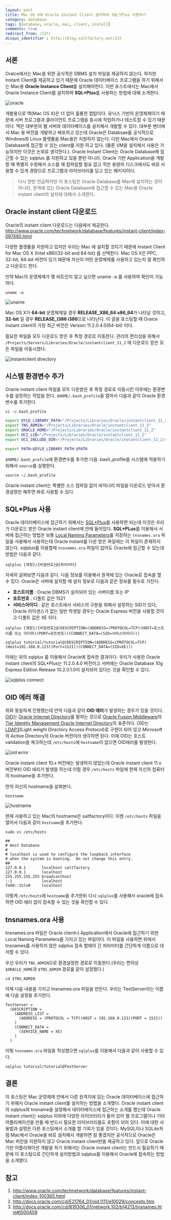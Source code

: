 ```yaml
---
layout: post
title: Mac OS X에 Oracle Instant Client 설치하여 SQL*Plus 사용하기
category: database
tags: [database, oracle, mac, client, install]
comments: true
redirect_from: /237/
disqus_identifier : http://blog.saltfactory.net/237
---
```


## 서론

Oralce에서는 Mac을 위한 공식적은 DBMS 설치 파일을 제공하지 않는다. 하지만 Instant Client를 제공하고 있기 때문에 Oracle 데이터베이스 프로그램을 하기 위해서는 Mac용 **Oracle Instance Client**를 설치해야한다. 이번 포스트에서는 Mac에서 Oracle Instance Client를 설치하여 **SQL*Plus**를 사용하는 방법에 대해 소개한다.

<!--more-->


![oracle](http://asset.blog.hibrainapps.net/saltfactory/images/29e675bd-ea14-4d16-ac69-e99cb27d34d9)

개발용으로 맥(Mac OS X)은 더 없이 훌륭한 랩탑이다. 유닉스 기반의 운영체제이기 때문에 서버 프로그램과 클라이언트 프로그램을 동시에 작업하거나 테스트할 수 있기 때문이다. 맥은 대부분의 웹 서버와 데이터베이스를 설치해서 개발할 수 있다. 대부분 벤더에서 Mac 용 버전을 개발하고 배포하고 있는데 Oracle은 Databsae를 공식적으로 Windows와 Linux 플랫폼을 Mac용은 지원하지 않는다. 다만 Mac에서 Oracle Database에 접근할 수 있는 client를 지원 하고 있다. (물론 VM을 설치해서 사용은 가능하지만 이것은 논외로 생각한다.). Oracle Instant Client는 Oracle Database에 접근할 수 있는 sqlplus 를 지원하고 있을 뿐만 아니라, Oracle 기반 Application을 개발할 때 특별히 수정해서 소스를 재 컴파일할 필요 없고 적은 용량의 디스크에서도 바로 사용할 수 있게 경량으로 프로그램과 라이브러리를 담고 있는 패키지이다.

> 다시 한번 언급하지만 이 포스팅은 Oracle Database를 Mac에 설치하는 것이 아니라, 원격에 있는 Oracle Database에 접근할 수 있는 Mac용 Oracle instant client의 설치에 대해서 소개한다.

## Oracle instant client 다운로드

Oracle의 instant client 다운로드는 다음에서 제공한다.
http://www.oracle.com/technetwork/database/features/instant-client/index-097480.html

다양한 플랫폼을 지원하고 있지만 우리는 Mac 에 설치할 것이기 때문에 Instant Client for Mac OS X (Intel x86)(32-bit and 64-bit) 를 선택한다.
Mac OS X은 PPC, 32-bit, 64-bit 버전이 있기 때문에 자신이 어떤 운영체제를 사용하고 있는지 잘 확인하고 다운로드 한다.

만약 Mac의 운영체제가 몇 비트인지 알고 싶으면 uname -a 를 사용하여 확인이 가능하다.

```
uname -a
```

![uname](http://asset.blog.hibrainapps.net/saltfactory/images/b7ef9c33-8226-4b49-87d9-fd3afb93a5d2)

Mac OS X가 **64-bit** 운영체제일 경우 **RELEASE_X86_64 x86_64**가 나타날 것이고, **32-bit** 일 경우 **RELEASE_I386 i386**으로 나타난다. 이 글을 포스팅할 때 Oralce instant client의 가장 최근 버전은 Version 11.2.0.4.0(64-bit) 이다.

필요한 파일을 모두 다운로드 받은 후 특정 경로로 이동한다. 관리의 편리성을 위해서 `/Projects/Servers/Libraries/Oracle/instantclient_11_2` 에 다운로드 받은 모든 파일을 이동시켰다.

![instantclient directory](http://asset.blog.hibrainapps.net/saltfactory/images/30a9bdd0-eabc-48ec-af7d-6d2c54e97f7b)

## 시스템 환경변수 추가

Oracle instant client 파일을 모두 다운받은 후 특정 경로로 이동시킨 이후에는 환경변수를 설정하는 작업을 한다. `$HOME/.bash_profile`을 열어서 다음과 같이 Oracle 환경 변수를 추가한다.

```
vi ~/.bash_profile
```

```bash
export DYLD_LIBRARY_PATH="/Projects/Libraries/Oracle/instantclient_11_2"
export TNS_ADMIN="/Projects/Libraries/Oracle/instantclient_11_2"
export ORACLE_HOME="/Projects/Libraries/Oracle/instantclient_11_2"
export OCI_LIB="/Projects/Libraries/Oracle/instantclient_11_2"
export OCI_INCLUDE_DIR="/Projects/Libraries/Oracle/instantclient_11_2/sdk/include"

export PATH=$DYLD_LIBRARY_PATH:$PATH
```

`$HOME/.bash_profile`에 환경변수를 추가한 다음 .bash_profile을 시스템에 적용하기 위해서 `source`를 실행한다.

```
source ~/.bash_profile
```

Oracle instant client는 특별한 소스 컴파일 없이 바이너리 파일을 다운로드 받아서 환경설정만 해주면 바로 사용할 수 있다.

## SQL*Plus 사용

Oracle 데이터베이스에 접근하기 위해서는 [SQL\*Plus](http://docs.oracle.com/cd/B28359_01/server.111/b31189/toc.htm)를 사용하면 되는데 이것은 우리가 다운로드 받은 Oracle instant client에 안에 들어있다. **SQL\*PLus**를 이용해서 서버에 접근하는 방법은 보통 [Local Naming Parameters](http://docs.oracle.com/cd/B28359_01/network.111/b28317/tnsnames.htm)를 저장하는 `tnsnames.ora` 파일을 사용해서 사용하는데 Oracle instant를 다운 받은 파일에는 이 파일이 존재하지 않는다. sqlplus를 이용할때 `tnsnames.ora` 파일이 없어도 Oracle에 접근할 수 있는데 방법은 다음과 같다.

```
sqlplus {계정}/{비밀번호}@{파리미터}
```

자세히 살펴보면 다음과 같다. 다음 정보를 이용해서 원격에 있는 Oracle로 접속을 할 수 있다. Oracle은 서버에 설치할 때 설치 정보로 다음과 같은 정보를 필수로 가진다.

- **호스트이름** : Oracle DBMS가 설치되어 있는 서버이름 또는 IP
- **포트번호** : 디폴트 값은 1521
- **서비스아이디** : 같은 호스트에서 서비스의 구분을 위해서 설정하는 SID가 있다, Oracle 라이센스가 없는 일반 학생일 경우는 Oracle Express 버전을 사용할 것이고 디폴트 값은 XE 이다.

```
sqlplus {계정}/{비밀번호}@(DESCRIPTION=(ADDRESS=(PROTOCOL=TCP)(HOST=호스트이름 또는 아이피)(PORT=포트번호))(CONNECT_DATA=(SID=서비스아이디)))
```

```
sqlplus tutorial/tutorial@(DESCRIPTION=(ADDRESS=(PROTOCOL=TCP)(Host=192.168.0.123)(Port=1521))(CONNECT_DATA=(SID=XE)))
```

아래는 위의 sqlplus 를 이용해서 Oracle에 접속한 결과이다. 우리가 사용한 Oracle instant client의 SQL*Plus는 11.2.0.4.0 버전이고 서버에는 Oracle Database 10g Express Edition Release 10.2.0.1.0이 설치되어 있다는 것을 확인할 수 있다.

![sqlplus connect](http://asset.blog.hibrainapps.net/saltfactory/images/c2a161af-17e4-4f45-9a23-586f02f9ec25)

## OID 에러 해결

위와 동일하게 진행했는데 만약 다음과 같이 **OID 에러**가 발생하는 경우가 있을 것이다. [OID](http://www.oracle.com/technetwork/middleware/id-mgmt/overview/index-082035.html)는 [Oracle Internet Directory](http://www.oracle.com/technetwork/middleware/id-mgmt/overview/index-082035.html)를 말하는 것으로 [Oracle Fusion Middleware](http://www.oracle.com/us/products/middleware/overview/index.html)의 [Tier Identity Management Oracle Internet Directory](http://docs.oracle.com/cd/E27559_01/integration.1112/e27123/topology.htm)의 표준이다. OID는 [LDAP3](http://en.wikipedia.org/wiki/Lightweight_Directory_Access_Protocol)(Light weight Directory Access Protocol)로 구현이 되어 있고 Microsoft의 Active Directory의 Oracle 버전이라 생각하면 된다. 이때 OID는 호스트 validation을 체크하는데 `/etc/hosts`에 `hostname`이 없으면 OID에러를 발생한다.

![oid error](http://asset.blog.hibrainapps.net/saltfactory/images/2e171f0e-beee-4730-a15f-0ed7a385e2e0)

Oracle instant client 10.x 버전에는 발생하지 않았는데 Oracle instant client 11.x 버전부터 OID 에리거 발생을 하는데 이럴 경우 `/etc/hosts` 파일에 현재 자신의 컴퓨터의 hostname을 추가한다.

먼저 자신의 hostname을 살펴본다.

```
hostname
```

![hostname](http://asset.blog.hibrainapps.net/saltfactory/images/4873bcb1-79a0-4373-9c88-33959da1bfe6)

현재 사용하고 있는 Mac의 hostname은 saltfactory이다. 이젠 `/etc/hosts` 파일을 열어서 다음과 같이 `hostname`을 추가한다.

```
sudo vi /etc/hosts
```

```
##
# Host Database
#
# localhost is used to configure the loopback interface
# when the system is booting.  Do not change this entry.
##
127.0.0.1       localhost saltfactory
127.0.0.1       localhost
255.255.255.255 broadcasthost
::1             localhost
fe80::1%lo0     localhost
```

이렇게 `/etc/hosts`에 `hostname`을 추가한뒤 다시 `sqlplus`를 사용해서 oracle에 접속하면 OID 에러 없이 접속할 수 있는 것을 확인할 수 있다.

## tnsnames.ora 사용

tnsnames.ora 파일은 Oracle client나 Application에서 Oracle에 접근하기 위한 Local Naming Parameters를 가지고 있는 파일이다.
이 파일을 사용하면 위에서 tnsnames를 사용하지 않은 sqlplus 접속 할때의 긴 파라미터를 간단하게 이름으로 대처할 수 있다.

우선 우리가 `TNS_ADMIN`으로 환경설정한 경로로 이동한다.(우리는 편의상 `$ORACLE_HOME`과 `$TNS_ADMIN` 경로를 같이 설정했다.)

```
cd $TNS_ADMIN
```
이제 다음 내용을 가지고 tnsnames.ora 파일을 만든다. 우리는 TestServer라는 이름에 다음 설정을 추가한다.

```
TestServer =
  (DESCRIPTION =
    (ADDRESS_LIST =
      (ADDRESS = (PROTOCOL = TCP)(HOST = 192.168.0.123)(PORT = 1521))
    )
    (CONNECT_DATA =
      (SERVICE_NAME = XE)
    )
  )
```

이렇 `tnsnames.ora` 파일을 작성했으면 `sqlplus`를 이용해서 다음과 같이 사용할 수 있다.

```
sqlplus tutorial/tutorial@TestServer
```

## 결론

이 포스팅은 Mac 운영체제 안에서 다른 원격지에 있는 Oracle 데이터베이스에 접근하기 위해서 Oracle instant client를 설치하는 방법을 소개했다. Oracle instant client의 sqlplus와 tnsname을 설정해서 데이터베이스에 접근하는 소개를 했는데 Oracle instant client는 sqlplus 이외에 다양한 라이브러리가 들어 있어 웹 프로그램이나 기타 어플리케이션을 만들 때 반드시 필요한 라이브러리들도 포함이 되어 있다. 이에 대한 사용법과 설명은 다른 포스팅에서 소개를 할 기회가 있을 것이다. MySQL이나 SQLite처럼 Mac에서 Oracle을 바로 설치해서 개발하면 참 좋겠지만 공식적으로 Oracle은 Mac 버전을 지원하지 않고 Oracle instant client만을 제공하고 있다. 앞으로 Oracle 기반 어플리케이션 개발을 하기 위해서는 Oracle instant client는 반드시 필요하기 때문에 이 포스팅으로 간단하게 설치방법과 sqlplus를 이용해서 Oracle에 접속하는 방법을 소개했다.

## 참고

1. http://www.oracle.com/technetwork/database/features/instant-client/index-100365.html
2. http://docs.oracle.com/cd/E21764_01/oid.1111/e10029/concepts.htm
3. http://docs.oracle.com/cd/B19306_01/network.102/b14213/tnsnames.htm#i500409

